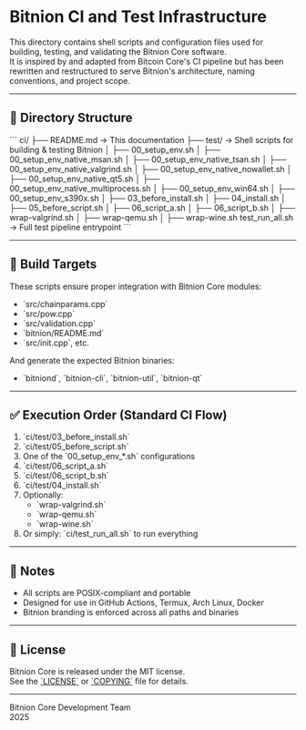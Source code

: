 # Bitnion CI and Test Infrastructure

This directory contains shell scripts and configuration files used for building, testing, and validating the Bitnion Core software.  
It is inspired by and adapted from Bitcoin Core's CI pipeline but has been rewritten and restructured to serve Bitnion's architecture, naming conventions, and project scope.

---

## 🔧 Directory Structure

\`\`\`
ci/
├── README.md                  → This documentation
├── test/                      → Shell scripts for building & testing Bitnion
│   ├── 00_setup_env.sh
│   ├── 00_setup_env_native_msan.sh
│   ├── 00_setup_env_native_tsan.sh
│   ├── 00_setup_env_native_valgrind.sh
│   ├── 00_setup_env_native_nowallet.sh
│   ├── 00_setup_env_native_qt5.sh
│   ├── 00_setup_env_native_multiprocess.sh
│   ├── 00_setup_env_win64.sh
│   ├── 00_setup_env_s390x.sh
│   ├── 03_before_install.sh
│   ├── 04_install.sh
│   ├── 05_before_script.sh
│   ├── 06_script_a.sh
│   ├── 06_script_b.sh
│   ├── wrap-valgrind.sh
│   ├── wrap-qemu.sh
│   ├── wrap-wine.sh
test_run_all.sh                → Full test pipeline entrypoint
\`\`\`

---

## 🧱 Build Targets

These scripts ensure proper integration with Bitnion Core modules:
- \`src/chainparams.cpp\`
- \`src/pow.cpp\`
- \`src/validation.cpp\`
- \`bitnion/README.md\`
- \`src/init.cpp\`, etc.

And generate the expected Bitnion binaries:
- \`bitniond\`, \`bitnion-cli\`, \`bitnion-util\`, \`bitnion-qt\`

---

## ✅ Execution Order (Standard CI Flow)

1. \`ci/test/03_before_install.sh\`  
2. \`ci/test/05_before_script.sh\`  
3. One of the \`00_setup_env_*.sh\` configurations  
4. \`ci/test/06_script_a.sh\`  
5. \`ci/test/06_script_b.sh\`  
6. \`ci/test/04_install.sh\`  
7. Optionally:  
   - \`wrap-valgrind.sh\`  
   - \`wrap-qemu.sh\`  
   - \`wrap-wine.sh\`  
8. Or simply: \`ci/test_run_all.sh\` to run everything

---

## 📌 Notes

- All scripts are POSIX-compliant and portable  
- Designed for use in GitHub Actions, Termux, Arch Linux, Docker  
- Bitnion branding is enforced across all paths and binaries  

---

## 📜 License

Bitnion Core is released under the MIT license.  
See the [\`LICENSE\`](../../LICENSE) or [\`COPYING\`](../../COPYING) file for details.

---

Bitnion Core Development Team  
2025
